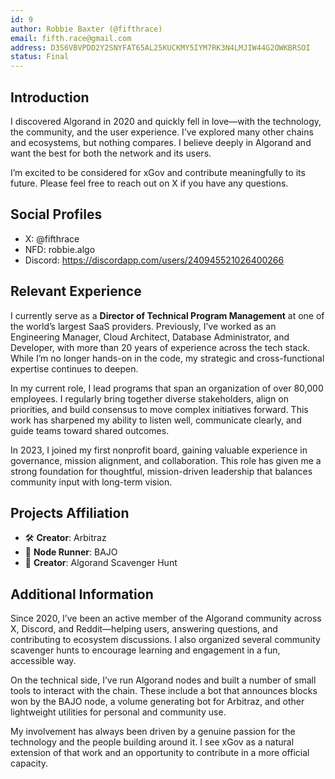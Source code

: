 ```yaml
---
id: 9
author: Robbie Baxter (@fifthrace)
email: fifth.race@gmail.com
address: D3S6VBVPDD2Y2SNYFAT65AL25KUCKMY5IYM7RK3N4LMJIW44G2OWKBRSOI
status: Final
---
```


## Introduction

I discovered Algorand in 2020 and quickly fell in love—with the technology, the community, and the user experience. I’ve explored many other chains and ecosystems, but nothing compares. I believe deeply in Algorand and want the best for both the network and its users.

I’m excited to be considered for xGov and contribute meaningfully to its future. Please feel free to reach out on X if you have any questions.

## Social Profiles

- X: @fifthrace
- NFD: robbie.algo
- Discord: https://discordapp.com/users/240945521026400266

## Relevant Experience

I currently serve as a **Director of Technical Program Management** at one of the world’s largest SaaS providers. Previously, I’ve worked as an Engineering Manager, Cloud Architect, Database Administrator, and Developer, with more than 20 years of experience across the tech stack. While I’m no longer hands-on in the code, my strategic and cross-functional expertise continues to deepen.

In my current role, I lead programs that span an organization of over 80,000 employees. I regularly bring together diverse stakeholders, align on priorities, and build consensus to move complex initiatives forward. This work has sharpened my ability to listen well, communicate clearly, and guide teams toward shared outcomes.

In 2023, I joined my first nonprofit board, gaining valuable experience in governance, mission alignment, and collaboration. This role has given me a strong foundation for thoughtful, mission-driven leadership that balances community input with long-term vision.

## Projects Affiliation

- 🛠 **Creator**: Arbitraz
- 🔁 **Node Runner**: BAJO
- 🧩 **Creator**: Algorand Scavenger Hunt

## Additional Information

Since 2020, I’ve been an active member of the Algorand community across X, Discord, and Reddit—helping users, answering questions, and contributing to ecosystem discussions. I also organized several community scavenger hunts to encourage learning and engagement in a fun, accessible way.

On the technical side, I’ve run Algorand nodes and built a number of small tools to interact with the chain. These include a bot that announces blocks won by the BAJO node, a volume generating bot for Arbitraz, and other lightweight utilities for personal and community use.

My involvement has always been driven by a genuine passion for the technology and the people building around it. I see xGov as a natural extension of that work and an opportunity to contribute in a more official capacity.
